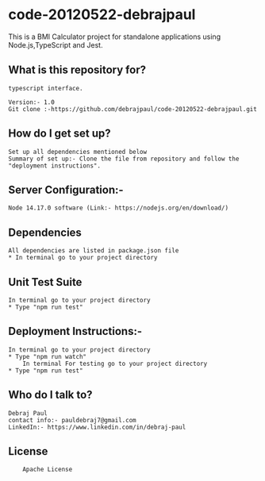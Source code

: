 # code-20120522-debrajpaul
This is a BMI Calculator project for standalone applications using Node.js,TypeScript and Jest.

## What is this repository for?

    typescript interface.

    Version:- 1.0
    Git clone :-https://github.com/debrajpaul/code-20120522-debrajpaul.git

## How do I get set up?

    Set up all dependencies mentioned below
    Summary of set up:- Clone the file from repository and follow the "deployment instructions".

## Server Configuration:-

    Node 14.17.0 software (Link:- https://nodejs.org/en/download/)

## Dependencies

    All dependencies are listed in package.json file
    * In terminal go to your project directory
## Unit Test Suite

    In terminal go to your project directory
    * Type "npm run test"


## Deployment Instructions:-

    In terminal go to your project directory
    * Type "npm run watch"
		In terminal For testing go to your project directory
    * Type "npm run test"

## Who do I talk to?

    Debraj Paul
    contact info:- pauldebraj7@gmail.com
    LinkedIn:- https://www.linkedin.com/in/debraj-paul

## License

        Apache License
